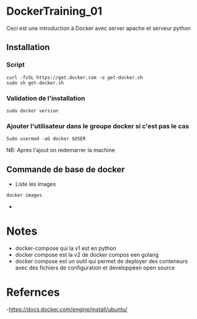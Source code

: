 # DockerTraining_01
Ceci est une introduction à Docker avec server apache et serveur python
## Installation
### Script
```
curl -fsSL https://get.docker.com -o get-docker.sh
sudo sh get-docker.sh
```
### Validation de l'installation
```
sudo docker version
```
### Ajouter l'utilisateur dans le groupe docker si c'est pas le cas
```
Sudo usermod -aG docker $USER 
```
NB: Apres l'ajout on redemarrer la machine
## Commande de base de docker
- Liste les images
```
docker images
```
-
# Notes
- docker-compose qui la v1 est en python
- docker compose est la v2 de docker compos een golang
- docker compose est un outil qui permet de deployer des conteneurs avec des fichiers de configuration et developpéen open source
# Refernces
-https://docs.docker.com/engine/install/ubuntu/
